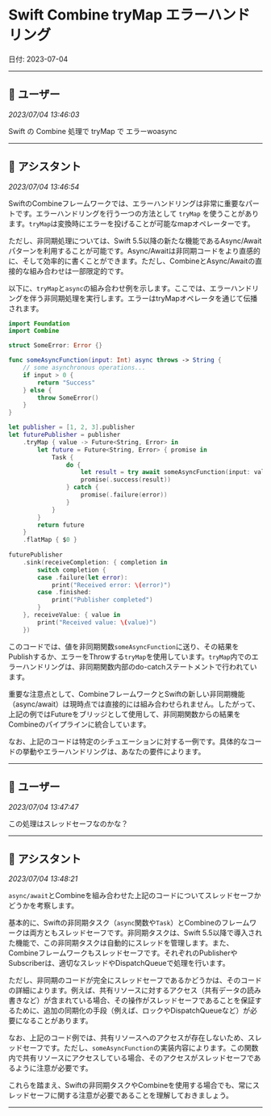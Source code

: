 # Swift Combine tryMap エラーハンドリング

日付: 2023-07-04

---

## 👤 ユーザー
*2023/07/04 13:46:03*

Swift の Combine 処理で  tryMap で エラーwoasync

---

## 🤖 アシスタント
*2023/07/04 13:46:54*

SwiftのCombineフレームワークでは、エラーハンドリングは非常に重要なパートです。エラーハンドリングを行う一つの方法として `tryMap` を使うことがあります。`tryMap`は変換時にエラーを投げることが可能なmapオペレーターです。

ただし、非同期処理については、Swift 5.5以降の新たな機能であるAsync/Awaitパターンを利用することが可能です。Async/Awaitは非同期コードをより直感的に、そして効率的に書くことができます。ただし、CombineとAsync/Awaitの直接的な組み合わせは一部限定的です。

以下に、`tryMap`と`async`の組み合わせ例を示します。ここでは、エラーハンドリングを伴う非同期処理を実行します。エラーはtryMapオペレータを通じて伝播されます。

```swift
import Foundation
import Combine

struct SomeError: Error {}

func someAsyncFunction(input: Int) async throws -> String {
    // some asynchronous operations...
    if input > 0 {
        return "Success"
    } else {
        throw SomeError()
    }
}

let publisher = [1, 2, 3].publisher
let futurePublisher = publisher
    .tryMap { value -> Future<String, Error> in
        let future = Future<String, Error> { promise in
            Task {
                do {
                    let result = try await someAsyncFunction(input: value)
                    promise(.success(result))
                } catch {
                    promise(.failure(error))
                }
            }
        }
        return future
    }
    .flatMap { $0 }
    
futurePublisher
    .sink(receiveCompletion: { completion in
        switch completion {
        case .failure(let error):
            print("Received error: \(error)")
        case .finished:
            print("Publisher completed")
        }
    }, receiveValue: { value in
        print("Received value: \(value)")
    })
```

このコードでは、値を非同期関数`someAsyncFunction`に送り、その結果をPublishするか、エラーをThrowする`tryMap`を使用しています。`tryMap`内でのエラーハンドリングは、非同期関数内部のdo-catchステートメントで行われています。

重要な注意点として、CombineフレームワークとSwiftの新しい非同期機能（async/await）は現時点では直接的には組み合わせられません。したがって、上記の例ではFutureをブリッジとして使用して、非同期関数からの結果をCombineのパイプラインに統合しています。

なお、上記のコードは特定のシチュエーションに対する一例です。具体的なコードの挙動やエラーハンドリングは、あなたの要件によります。

---

## 👤 ユーザー
*2023/07/04 13:47:47*

この処理はスレッドセーフなのかな？

---

## 🤖 アシスタント
*2023/07/04 13:48:21*

`async/await`とCombineを組み合わせた上記のコードについてスレッドセーフかどうかを考察します。

基本的に、Swiftの非同期タスク（`async`関数や`Task`）とCombineのフレームワークは両方ともスレッドセーフです。非同期タスクは、Swift 5.5以降で導入された機能で、この非同期タスクは自動的にスレッドを管理します。また、Combineフレームワークもスレッドセーフです。それぞれのPublisherやSubscriberは、適切なスレッドやDispatchQueueで処理を行います。

ただし、非同期のコードが完全にスレッドセーフであるかどうかは、そのコードの詳細によります。例えば、共有リソースに対するアクセス（共有データの読み書きなど）が含まれている場合、その操作がスレッドセーフであることを保証するために、追加の同期化の手段（例えば、ロックやDispatchQueueなど）が必要になることがあります。

なお、上記のコード例では、共有リソースへのアクセスが存在しないため、スレッドセーフです。ただし、`someAsyncFunction`の実装内容によります。この関数内で共有リソースにアクセスしている場合、そのアクセスがスレッドセーフであるように注意が必要です。

これらを踏まえ、Swiftの非同期タスクやCombineを使用する場合でも、常にスレッドセーフに関する注意が必要であることを理解しておきましょう。

---
